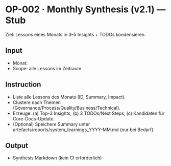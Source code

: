 # OP-002 · Monthly Synthesis (v2.1) — Stub
Ziel: Lessons eines Monats in 3–5 Insights + TODOs kondensieren.

## Input
- Monat: <YYYY-MM>
- Scope: alle Lessons im Zeitraum

## Instruction
- Liste alle Lessons des Monats (ID, Summary, Impact).
- Clustere nach Themen (Governance/Process/Quality/Business/Technical).
- Erzeuge: (a) Top-3 Insights, (b) 3 TODOs/Next Steps, (c) Kandidaten für Core-Docs-Update.
- (Optional) Speichere Summary unter artefacts/reports/system_learnings_YYYY-MM.md (nur bei Bedarf).

## Output
- Synthesis Markdown (kein CI erforderlich)
